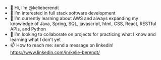 - 👋 Hi, I’m @kelieberendt
- 👀 I’m interested in full stack software development
- 🌱 I’m currently learning about AWS and always expanding my knowledge of Java, Spring, SQL, javascript, html, CSS, React, RESTful APIs, and Python
- 💞️ I’m looking to collaborate on projects for practicing what I know and learning what I don't yet
- 📫 How to reach me: send a message on linkedin! https://www.linkedin.com/in/kelie-berendt/

<!---
kelieberendt/kelieberendt is a ✨ special ✨ repository because its `README.md` (this file) appears on your GitHub profile.
You can click the Preview link to take a look at your changes.
--->
